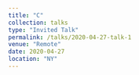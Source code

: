 ```yaml
---
title: "C"
collection: talks
type: "Invited Talk"
permalink: /talks/2020-04-27-talk-1
venue: "Remote"
date: 2020-04-27
location: "NY"
---
```




